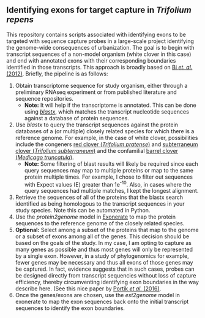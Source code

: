 ## Identifying exons for target capture in _Trifolium repens_

This repository contains scripts associated with identifying exons to be targeted with sequence capture probes in a large-scale project identifying the genome-wide consequences of urbanization. The goal is to begin with transcript sequences of a non-model organism (white clover in this case) and end with annotated exons with their corresponding boundaries identified in those transcripts. This approach is broadly based on [Bi *et. al.* (2012)](https://bmcgenomics.biomedcentral.com/articles/10.1186/1471-2164-13-403). Briefly, the pipeline is as follows:

1. Obtain transcriptome sequence for study organism, either through a preliminary RNAseq experiment or from published literature and sequence repositories.
    * **Note:** It will help if the transcriptome is annotated. This can be done using [*blastx*](https://www.ncbi.nlm.nih.gov/books/NBK279684/), which matches the transcript nucleotide sequences against a database of protein sequences.
2. Use *blastx* to query the transcript sequences against the protein databases of a (or multiple) closely related species for which there is a reference genome. For example, in the case of white clover, possibilities include the congeners [red clover (*Trifolium pratense*)](https://www.nature.com/articles/srep17394) and [subterraneum clover (*Trifolium subterraneum*)](https://onlinelibrary.wiley.com/doi/full/10.1111/pbi.12697) and the confamilial [barrel clover (*Medicago truncatula*)](https://bmcgenomics.biomedcentral.com/articles/10.1186/1471-2164-15-312).
    * **Note:** Some filtering of blast results will likely be required since each query sequences may map to multiple proteins or map to the same protein multiple times. For example, I chose to filter out sequences with Expect values (E) greater than 1e<sup>-10</sup>. Also, in cases where the query sequences had multiple matches, I kept the longest alignment.
3. Retrieve the sequences of all of the proteins that the blastx search identified as being homologous to the transcript sequences in your study species. Note this can be automated in Python.
4. Use the *protein2genome* model in [Exonerate](https://www.ebi.ac.uk/about/vertebrate-genomics/software/exonerate) to map the protein sequences to the reference genome of the closely related species.
5. **Optional:** Select among a subset of the proteins that map to the genome or a subset of exons among all of the genes. This decision should be based on the goals of the study. In my case, I am opting to capture as many genes as possible and thus most genes will only be represented by a single exon. However, in a study of phylogenomics for example, fewer genes may be necessary and thus all exons of those genes may be captured. In fact, evidence suggests that in such cases, probes can be designed directly from transcript sequencies without loss of capture efficiency, thereby circumventing identifying exon boundaries in the way describe here. (See this nice paper by [Portik *et al.* (2016)](https://onlinelibrary.wiley.com/doi/full/10.1111/1755-0998.12541).
6. Once the genes/exons are chosen, use the *est2genome* model in exonerate to map the exon sequences back onto the initial transcript sequences to identify the exon boundaries.
